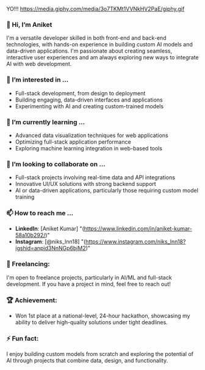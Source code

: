 YO!!!
https://media.giphy.com/media/3o7TKMt1VVNkHV2PaE/giphy.gif


### 👋 Hi, I’m Aniket

I'm a versatile developer skilled in both front-end and back-end technologies, with hands-on experience in building custom AI models and data-driven applications. I'm passionate about creating seamless, interactive user experiences and am always exploring new ways to integrate AI with web development.

### 👀 I’m interested in ...
- Full-stack development, from design to deployment
- Building engaging, data-driven interfaces and applications
- Experimenting with AI and creating custom-trained models

### 🌱 I’m currently learning ...
- Advanced data visualization techniques for web applications
- Optimizing full-stack application performance
- Exploring machine learning integration in web-based tools

### 💞️ I’m looking to collaborate on ...
- Full-stack projects involving real-time data and API integrations
- Innovative UI/UX solutions with strong backend support
- AI or data-driven applications, particularly those requiring custom model training

### 📫 How to reach me ...
- **LinkedIn**: [Aniket Kumar] "(https://www.linkedin.com/in/aniket-kumar-58a10b292/)"
- **Instagram**: [@niks_lnn18] "(https://www.instagram.com/niks_lnn18?igshid=anpid3NnNGp6bjM2)"

### 💼 Freelancing:
I'm open to freelance projects, particularly in AI/ML and full-stack development. If you have a project in mind, feel free to reach out!

### 🏆 Achievement:
- Won 1st place at a national-level, 24-hour hackathon, showcasing my ability to deliver high-quality solutions under tight deadlines.

### ⚡ Fun fact:
I enjoy building custom models from scratch and exploring the potential of AI through projects that combine data, design, and functionality.
